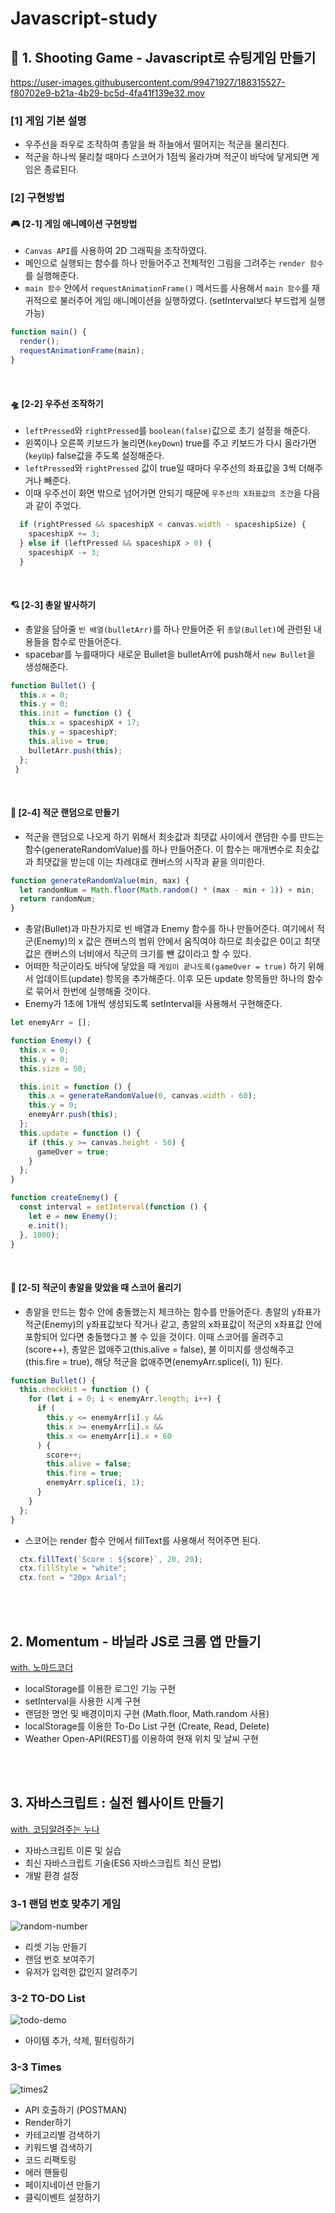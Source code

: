 # Javascript-study

## 🚀 1. Shooting Game - Javascript로 슈팅게임 만들기

https://user-images.githubusercontent.com/99471927/188315527-f80702e9-b21a-4b29-bc5d-4fa41f139e32.mov

### [1] 게임 기본 설명
- 우주선을 좌우로 조작하여 총알을 쏴 하늘에서 떨어지는 적군을 물리친다.
- 적군을 하나씩 물리칠 때마다 스코어가 1점씩 올라가며 적군이 바닥에 닿게되면 게임은 종료된다.

### [2] 구현방법
#### 🎮 [2-1] 게임 애니메이션 구현방법
- `Canvas API`를 사용하여 2D 그래픽을 조작하였다.
- 메인으로 실행되는 함수를 하나 만들어주고 전체적인 그림을 그려주는 `render 함수`를 실행해준다. 
- `main 함수` 안에서 `requestAnimationFrame()` 메서드를 사용해서 `main 함수`를 재귀적으로 불러주어 게임 애니메이션을 실행하였다. (setInterval보다 부드럽게 실행 가능)

```javascript
function main() {
  render();
  requestAnimationFrame(main);
}
```
<br/>

#### 🛸 [2-2] 우주선 조작하기
- `leftPressed`와 `rightPressed`를 `boolean(false)`값으로 초기 설정을 해준다.
- 왼쪽이나 오른쪽 키보드가 눌리면(`keyDown`) true를 주고 키보드가 다시 올라가면(`keyUp`) false값을 주도록 설정해준다.
- `leftPressed`와 `rightPressed` 값이 true일 때마다 우주선의 좌표값을 3씩 더해주거나 빼준다.
- 이때 우주선이 화면 밖으로 넘어가면 안되기 때문에 `우주선의 X좌표값의 조건`을 다음과 같이 주었다.

```javascript
  if (rightPressed && spaceshipX < canvas.width - spaceshipSize) {
    spaceshipX += 3;
  } else if (leftPressed && spaceshipX > 0) {
    spaceshipX -= 3;
  }
```
<br/>

#### 💘 [2-3] 총알 발사하기
- 총알을 담아줄 `빈 배열(bulletArr)`를 하나 만들어준 뒤 `총알(Bullet)`에 관련된 내용들을 함수로 만들어준다. 
- spacebar를 누를때마다 새로운 Bullet을 bulletArr에 push해서 `new Bullet`을 생성해준다.

```js
function Bullet() {
  this.x = 0;
  this.y = 0;
  this.init = function () {
    this.x = spaceshipX + 17;
    this.y = spaceshipY;
    this.alive = true;
    bulletArr.push(this);
  };
 }
```
<br/>


#### 👾 [2-4] 적군 랜덤으로 만들기

- 적군을 랜덤으로 나오게 하기 위해서 최솟값과 최댓값 사이에서 랜덤한 수를 만드는 함수(generateRandomValue)를 하나 만들어준다. 
이 함수는 매개변수로 최솟값과 최댓값을 받는데 이는 차레대로 캔버스의 시작과 끝을 의미한다.
```js
function generateRandomValue(min, max) {
  let randomNum = Math.floor(Math.random() * (max - min + 1)) + min;
  return randomNum;
}
```
- 총알(Bullet)과 마찬가지로 빈 배열과 Enemy 함수를 하나 만들어준다. 여기에서 적군(Enemy)의 x 값은 캔버스의 범위 안에서 움직여야 하므로 최솟값은 0이고 최댓값은 캔버스의 너비에서 직군의 크기를 뺀 값이라고 할 수 있다. 
- 어떠한 적군이라도 바닥에 닿았을 때 `게임이 끝나도록(gameOver = true)` 하기 위해서 업데이트(update) 항목을 추가해준다. 이후 모든 update 항목들만 하나의 함수로 묶어서 한번에 실행해줄 것이다. 
- Enemy가 1초에 1개씩 생성되도록 setInterval을 사용해서 구현해준다. 

```js
let enemyArr = [];

function Enemy() {
  this.x = 0;
  this.y = 0;
  this.size = 50;

  this.init = function () {
    this.x = generateRandomValue(0, canvas.width - 60);
    this.y = 0;
    enemyArr.push(this);
  };
  this.update = function () {
    if (this.y >= canvas.height - 50) {
      gameOver = true;
    }
  };
}

function createEnemy() {
  const interval = setInterval(function () {
    let e = new Enemy();
    e.init();
  }, 1000);
}
```
<br/>

#### 💯 [2-5] 적군이 총알을 맞았을 때 스코어 올리기
- 총알을 만드는 함수 안에 충돌했는지 체크하는 함수를 만들어준다. 총알의 y좌표가 적군(Enemy)의 y좌표값보다 작거나 같고, 총알의 x좌표값이 적군의 x좌표값 안에 포함되어 있다면 충돌했다고 볼 수 있을 것이다. 이때 스코어를 올려주고(score++), 총알은 없애주고(this.alive = false), 불 이미지를 생성해주고(this.fire = true), 해당 적군을 없애주면(enemyArr.splice(i, 1)) 된다. 

```js
function Bullet() {
  this.checkHit = function () {
    for (let i = 0; i < enemyArr.length; i++) {
      if (
        this.y <= enemyArr[i].y &&
        this.x >= enemyArr[i].x &&
        this.x <= enemyArr[i].x + 60
      ) {
        score++;
        this.alive = false;
        this.fire = true;
        enemyArr.splice(i, 1);
      }
    }
  };
}

```

- 스코어는 render 함수 안에서 fillText를 사용해서 적어주면 된다. 
```js
  ctx.fillText(`Score : ${score}`, 20, 20);
  ctx.fillStyle = "white";
  ctx.font = "20px Arial";
```

<br/>
<br/>

## 2. Momentum - 바닐라 JS로 크롬 앱 만들기
[with. 노마드코더](https://nomadcoders.co/javascript-for-beginners/lobby)
- localStorage를 이용한 로그인 기능 구현
- setInterval을 사용한 시계 구현
- 랜덤한 명언 및 배경이미지 구현 (Math.floor, Math.random 사용)
- localStorage를 이용한 To-Do List 구현 (Create, Read, Delete)
- Weather Open-API(REST)를 이용하여 현재 위치 및 날씨 구현

<br/><br/>

## 3. 자바스크립트 : 실전 웹사이트 만들기
[with. 코딩알려주는 누나](https://codingnoona.thinkific.com/courses/2)

- 자바스크립트 이론 및 실습
- 최신 자바스크립트 기술(ES6 자바스크립트 최신 문법)
- 개발 환경 설정



### 3-1 랜덤 번호 맞추기 게임  
![random-number](https://user-images.githubusercontent.com/99471927/179057037-b3529c4e-fb41-449e-ab66-e959199edf41.gif)

- 리셋 기능 만들기
- 랜덤 번호 보여주기
- 유저가 입력한 값인지 알려주기 

### 3-2 TO-DO List
![todo-demo](https://user-images.githubusercontent.com/99471927/179057157-d1184e68-2b16-4e03-8e0d-efb302adef5b.gif)

- 아이템 추가, 삭제, 필터링하기

### 3-3 Times

![times2](https://user-images.githubusercontent.com/99471927/179064649-18b8be29-6370-45c4-aa43-1b7cbd0e8c87.gif)



- API 호출하기 (POSTMAN)
- Render하기
- 카테고리별 검색하기
- 키워드별 검색하기
- 코드 리팩토링
- 에러 핸들링
- 페이지네이션 만들기
- 클릭이벤트 설정하기



